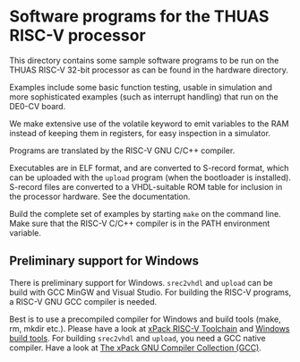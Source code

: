 # Software programs for the THUAS RISC-V processor

This directory contains some sample software programs
to be run on the THUAS RISC-V 32-bit processor as can be
found in the hardware directory.

Examples include some basic function testing, usable
in simulation and more sophisticated examples (such
as interrupt handling) that run on the DE0-CV board.

We make extensive use of the volatile keyword to emit
variables to the RAM instead of keeping them in
registers, for easy inspection in a simulator.

Programs are translated by the RISC-V GNU C/C++ compiler.

Executables are in ELF format, and are converted to
S-record format, which can be uploaded with the `upload`
program (when the bootloader is installed). S-record
files are converted to a VHDL-suitable ROM table for
inclusion in the processor hardware. See the documentation.

Build the complete set of examples by starting `make` on
the command line. Make sure that the RISC-V C/C++ compiler
is in the PATH environment variable.

## Preliminary support for Windows

There is preliminary support for Windows. `srec2vhdl` and
`upload` can be build with GCC MinGW and Visual Studio.
For building the RISC-V programs, a RISC-V GNU GCC compiler
is needed.

Best is to use a precompiled compiler for Windows and
build tools (make, rm, mkdir etc.). Please have a look
at [xPack RISC-V Toolchain](https://xpack.github.io/dev-tools/riscv-none-elf-gcc/)
and [Windows build tools](https://xpack.github.io/dev-tools/windows-build-tools/).
For building `srec2vhdl` and `upload`, you need a GCC native compiler. Have a look
at [The xPack GNU Compiler Collection (GCC)](https://xpack.github.io/dev-tools/gcc/).

